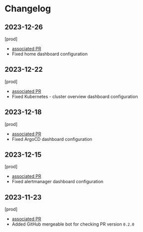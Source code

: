 # Changelog

## 2023-12-26

[prod]

- [associated PR](https://github.com/saritasa-nest/saritasa-devops-grafana-dashboards/pull/8)
- Fixed home dashboard configuration

## 2023-12-22

[prod]

- [associated PR](https://github.com/saritasa-nest/saritasa-devops-grafana-dashboards/pull/6)
- Fixed Kubernetes - cluster overview dashboard configuration

## 2023-12-18

[prod]

- [associated PR](https://github.com/saritasa-nest/saritasa-devops-grafana-dashboards/pull/5)
- Fixed ArgoCD dashboard configuration

## 2023-12-15

[prod]

- [associated PR](https://github.com/saritasa-nest/saritasa-devops-grafana-dashboards/pull/4)
- Fixed alertmanager dashboard configuration

## 2023-11-23

[prod]

- [associated PR](https://github.com/saritasa-nest/saritasa-devops-grafana-dashboards/pull/3)
- Added GitHub mergeable bot for checking PR  version `0.2.0`
